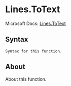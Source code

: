 ---
---

# Lines.ToText

Microsoft Docs: [Lines.ToText](https://docs.microsoft.com/en-us/powerquery-m/lines-totext)

## Syntax

```
Syntax for this function.
```

## About

About this function.

